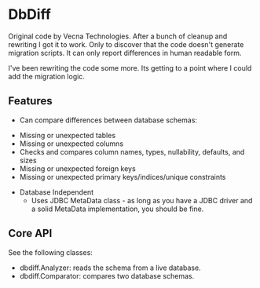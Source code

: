 DbDiff
========================

Original code by Vecna Technologies.
After a bunch of cleanup and rewriting I got it to work.
Only to discover that the code doesn't generate migration scripts.
It can only report differences in human readable form.

I've been rewriting the code some more.
Its getting to a point where I could add the migration logic.


Features
-----------------
* Can compare differences between database schemas:
 - Missing or unexpected tables
 - Missing or unexpected columns
 - Checks and compares column names, types, nullability, defaults, and sizes
 - Missing or unexpected foreign keys
 - Missing or unexpected primary keys/indices/unique constraints
* Database Independent
  - Uses JDBC MetaData class - as long as you have a JDBC driver and a solid MetaData implementation, you should be fine.

Core API
-----------------

See the following classes:

* dbdiff.Analyzer: reads the schema from a live database.
* dbdiff.Comparator: compares two database schemas.
